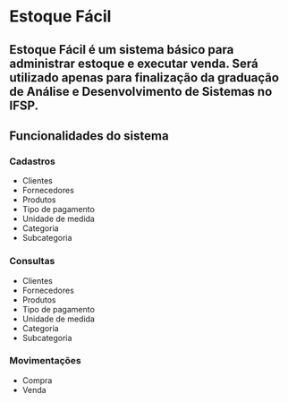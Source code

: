 # Estoque Fácil
## Estoque Fácil é um sistema básico para administrar estoque e executar venda. Será utilizado apenas para finalização da graduação de Análise e Desenvolvimento de Sistemas no IFSP.
## Funcionalidades do sistema
### Cadastros
- Clientes
- Fornecedores
- Produtos
- Tipo de pagamento
- Unidade de medida
- Categoria
- Subcategoria
### Consultas
- Clientes
- Fornecedores
- Produtos
- Tipo de pagamento
- Unidade de medida
- Categoria
- Subcategoria
### Movimentações
- Compra
- Venda
